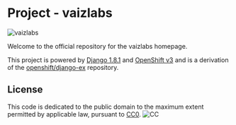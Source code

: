 # Project - vaizlabs 
![vaizlabs](/vaizlabs/apps/home/static/img/title_banner.png )

Welcome to the official repository for the vaizlabs homepage.

This project is powered by [Django 1.8.1](http://www.djangoproject.com) and [OpenShift v3](https://github.com/openshift/origin) and is a derivation of the [openshift/django-ex](https://github.com/openshift/django-ex) repository. 

## License

This code is dedicated to the public domain to the maximum extent permitted by applicable law, pursuant to [CC0](http://creativecommons.org/publicdomain/zero/1.0/).
![CC](https://creativecommons.org/images/deed/cc-logo.jpg)
